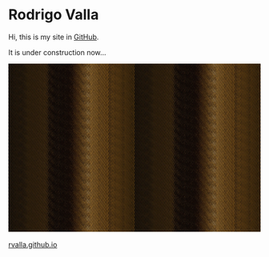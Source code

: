 # Rodrigo Valla
Hi, this is my site in [GitHub](https://github.com).

It is under construction now...

![Test](/images/16_05_0001.jpg)

[rvalla.github.io](https://rvalla.github.io)
